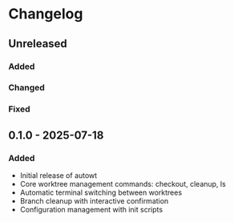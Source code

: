 # Changelog

<!-- loosely based on https://keepachangelog.com/en/1.0.0/ -->

## Unreleased

### Added

### Changed

### Fixed

## 0.1.0 - 2025-07-18

### Added
- Initial release of autowt
- Core worktree management commands: checkout, cleanup, ls
- Automatic terminal switching between worktrees
- Branch cleanup with interactive confirmation
- Configuration management with init scripts